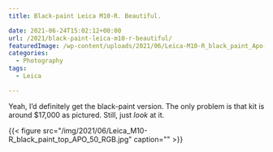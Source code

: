 ```yaml
---
title: Black-paint Leica M10-R. Beautiful.

date: 2021-06-24T15:02:12+00:00
url: /2021/black-paint-leica-m10-r-beautiful/
featuredImage: /wp-content/uploads/2021/06/Leica-M10-R_black_paint_Apo-Summicron-M_35_totale_RGB.jpg
categories:
  - Photography
tags:
  - Leica

---
```




Yeah, I&#8217;d definitely get the black-paint version. The only problem is that kit is around $17,000 as pictured. Still, just _look_ at it.


{{< figure src="/img/2021/06/Leica_M10-R_black_paint_top_APO_50_RGB.jpg" caption="" >}}



<!--kg-card-end: html-->
